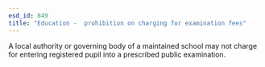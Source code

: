 ```yaml
---
esd_id: 849
title: "Education -  prohibition on charging for examination fees"
---
```


A local authority or governing body of a maintained school may not charge for entering registered pupil into a prescribed public examination.

